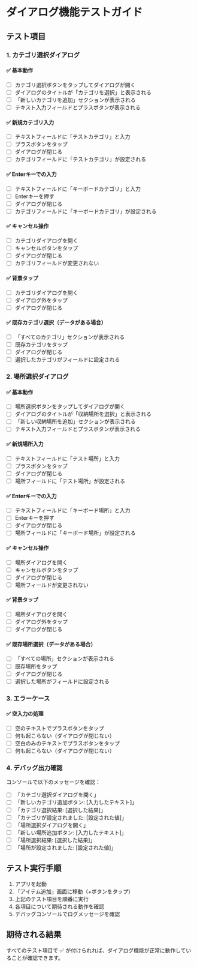 # ダイアログ機能テストガイド

## テスト項目

### 1. カテゴリ選択ダイアログ

#### ✅ 基本動作
- [ ] カテゴリ選択ボタンをタップしてダイアログが開く
- [ ] ダイアログのタイトルが「カテゴリを選択」と表示される
- [ ] 「新しいカテゴリを追加」セクションが表示される
- [ ] テキスト入力フィールドとプラスボタンが表示される

#### ✅ 新規カテゴリ入力
- [ ] テキストフィールドに「テストカテゴリ」と入力
- [ ] プラスボタンをタップ
- [ ] ダイアログが閉じる
- [ ] カテゴリフィールドに「テストカテゴリ」が設定される

#### ✅ Enterキーでの入力
- [ ] テキストフィールドに「キーボードカテゴリ」と入力
- [ ] Enterキーを押す
- [ ] ダイアログが閉じる
- [ ] カテゴリフィールドに「キーボードカテゴリ」が設定される

#### ✅ キャンセル操作
- [ ] カテゴリダイアログを開く
- [ ] キャンセルボタンをタップ
- [ ] ダイアログが閉じる
- [ ] カテゴリフィールドが変更されない

#### ✅ 背景タップ
- [ ] カテゴリダイアログを開く
- [ ] ダイアログ外をタップ
- [ ] ダイアログが閉じる

#### ✅ 既存カテゴリ選択（データがある場合）
- [ ] 「すべてのカテゴリ」セクションが表示される
- [ ] 既存カテゴリをタップ
- [ ] ダイアログが閉じる
- [ ] 選択したカテゴリがフィールドに設定される

### 2. 場所選択ダイアログ

#### ✅ 基本動作
- [ ] 場所選択ボタンをタップしてダイアログが開く
- [ ] ダイアログのタイトルが「収納場所を選択」と表示される
- [ ] 「新しい収納場所を追加」セクションが表示される
- [ ] テキスト入力フィールドとプラスボタンが表示される

#### ✅ 新規場所入力
- [ ] テキストフィールドに「テスト場所」と入力
- [ ] プラスボタンをタップ
- [ ] ダイアログが閉じる
- [ ] 場所フィールドに「テスト場所」が設定される

#### ✅ Enterキーでの入力
- [ ] テキストフィールドに「キーボード場所」と入力
- [ ] Enterキーを押す
- [ ] ダイアログが閉じる
- [ ] 場所フィールドに「キーボード場所」が設定される

#### ✅ キャンセル操作
- [ ] 場所ダイアログを開く
- [ ] キャンセルボタンをタップ
- [ ] ダイアログが閉じる
- [ ] 場所フィールドが変更されない

#### ✅ 背景タップ
- [ ] 場所ダイアログを開く
- [ ] ダイアログ外をタップ
- [ ] ダイアログが閉じる

#### ✅ 既存場所選択（データがある場合）
- [ ] 「すべての場所」セクションが表示される
- [ ] 既存場所をタップ
- [ ] ダイアログが閉じる
- [ ] 選択した場所がフィールドに設定される

### 3. エラーケース

#### ✅ 空入力の処理
- [ ] 空のテキストでプラスボタンをタップ
- [ ] 何も起こらない（ダイアログが閉じない）
- [ ] 空白のみのテキストでプラスボタンをタップ
- [ ] 何も起こらない（ダイアログが閉じない）

### 4. デバッグ出力確認

コンソールで以下のメッセージを確認：
- [ ] 「カテゴリ選択ダイアログを開く」
- [ ] 「新しいカテゴリ追加ボタン: [入力したテキスト]」
- [ ] 「カテゴリ選択結果: [選択した結果]」
- [ ] 「カテゴリが設定されました: [設定された値]」
- [ ] 「場所選択ダイアログを開く」
- [ ] 「新しい場所追加ボタン: [入力したテキスト]」
- [ ] 「場所選択結果: [選択した結果]」
- [ ] 「場所が設定されました: [設定された値]」

## テスト実行手順

1. アプリを起動
2. 「アイテム追加」画面に移動（+ボタンをタップ）
3. 上記のテスト項目を順番に実行
4. 各項目について期待される動作を確認
5. デバッグコンソールでログメッセージを確認

## 期待される結果

すべてのテスト項目で ✅ が付けられれば、ダイアログ機能が正常に動作していることが確認できます。
